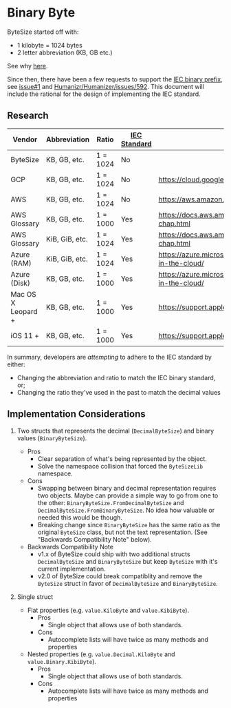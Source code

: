 # Binary Byte

ByteSize started off with:

- 1 kilobyte = 1024 bytes
- 2 letter abbreviation (KB, GB etc.)

See why [here](https://omar.io/2017/01/16/when-technically-right-is-wrong-kilobytes.html). 

Since then, there have been a few requests to support the [IEC binary prefix](https://en.wikipedia.org/wiki/Binary_prefix#kibi),
see [issue#1](https://github.com/omar/ByteSize/issues/1) and [Humanizr/Humanizer/issues/592](https://github.com/Humanizr/Humanizer/issues/592).
This document will include the rational for the design of implementing the IEC standard.

## Research

| Vendor             | Abbreviation   | Ratio    | [IEC Standard] | Source
| ---                | ---            | ---      | ---            | ---
| ByteSize           | KB, GB, etc.   | 1 = 1024 | No             |
| GCP                | KB, GB, etc.   | 1 = 1024 | No             | https://cloud.google.com/storage/pricing
| AWS                | KB, GB, etc.   | 1 = 1024 | No             | https://aws.amazon.com/ebs/features/
| AWS Glossary       | KB, GB, etc.   | 1 = 1000 | Yes            | https://docs.aws.amazon.com/general/latest/gr/glos-chap.html
| AWS Glossary       | KiB, GiB, etc. | 1 = 1024 | Yes            | https://docs.aws.amazon.com/general/latest/gr/glos-chap.html
| Azure (RAM)        | KiB, GiB, etc. | 1 = 1024 | Yes            | https://azure.microsoft.com/en-gb/blog/largest-vm-in-the-cloud/
| Azure (Disk)       | KB, GB, etc.   | 1 = 1000 | Yes            | https://azure.microsoft.com/en-gb/blog/largest-vm-in-the-cloud/
| Mac OS X Leopard + | KB, GB, etc.   | 1 = 1000 | Yes            | https://support.apple.com/en-us/HT201402
| iOS 11 +           | KB, GB, etc.   | 1 = 1000 | Yes            | https://support.apple.com/en-us/HT201402

In summary, developers are _attempting_ to adhere to the IEC standard by either:

- Changing the abbreviation and ratio to match the IEC binary standard, or;
- Changing the ratio they've used in the past to match the decimal values

[IEC Standard]: https://en.wikipedia.org/wiki/Binary_prefix#kibi

## Implementation Considerations

1. Two structs that represents the decimal (`DecimalByteSize`) and binary 
   values (`BinaryByteSize`).
    - Pros
        - Clear separation of what's being represented by the object.
        - Solve the namespace collision that forced the `ByteSizeLib` namespace.
    - Cons
        - Swapping between binary and decimal representation requires two 
          objects. Maybe can provide a simple way to go from one to the other:
          `BinaryByteSize.FromDecimalByteSize` and
          `DecimalByteSize.FromBinaryByteSize`. No idea how valuable or needed
          this would be though.
        - Breaking change since `BinaryByteSize` has the same ratio as the
          original `ByteSize` class, but not the text representation.
          (See "Backwards Compatibility Note" below).
    - Backwards Compatibility Note
        - v1.x of ByteSize could ship with two additional structs 
          `DecimalByteSize` and `BinaryByteSize` but keep `ByteSize` with it's
          current implementation.
        - v2.0 of ByteSize could break compatiblity and remove the `ByteSize`
          struct in favor of `DecimalByteSize` and `BinaryByteSize`.

2. Single struct
    - Flat properties (e.g. `value.KiloByte` and `value.KibiByte`).
        - Pros
            - Single object that allows use of both standards.
        - Cons
            - Autocomplete lists will have twice as many methods and properties
    - Nested properties (e.g. `value.Decimal.KiloByte` and `value.Binary.KibiByte`).
        - Pros
            - Single object that allows use of both standards.
        - Cons
            - Autocomplete lists will have twice as many methods and properties
